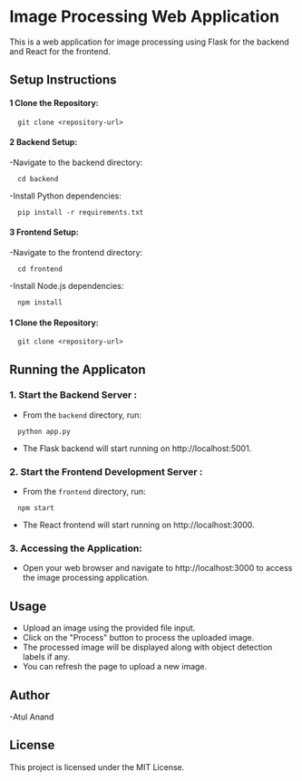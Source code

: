 
# Image Processing Web Application

This is a web application for image processing using Flask for the backend and React for the frontend.


## Setup Instructions
#### 1 Clone the Repository:

```http
  git clone <repository-url>
```

#### 2 Backend Setup:
-Navigate to the backend directory:

```http
  cd backend
```
-Install Python dependencies:

```http
  pip install -r requirements.txt
```

#### 3 Frontend Setup:
-Navigate to the frontend directory:

```http
  cd frontend
```

-Install Node.js dependencies:

```http
  npm install
```

#### 1 Clone the Repository:

```http
  git clone <repository-url>
```


## Running the Applicaton

### 1. Start the Backend Server :

- From the `backend` directory, run:
```http
  python app.py
```
 - The Flask backend will start running on http://localhost:5001.

 ### 2. Start the Frontend Development Server :

- From the `frontend` directory, run:
```http
  npm start
```
 - The React frontend will start running on http://localhost:3000.

### 3. Accessing the Application:

- Open your web browser and navigate to http://localhost:3000 to access the image processing application.

## Usage

- Upload an image using the provided file input.
- Click on the "Process" button to process the uploaded image.
- The processed image will be displayed along with object detection labels if any.
- You can refresh the page to upload a new image.


## Author

-Atul Anand


## License

This project is licensed under the MIT License.

